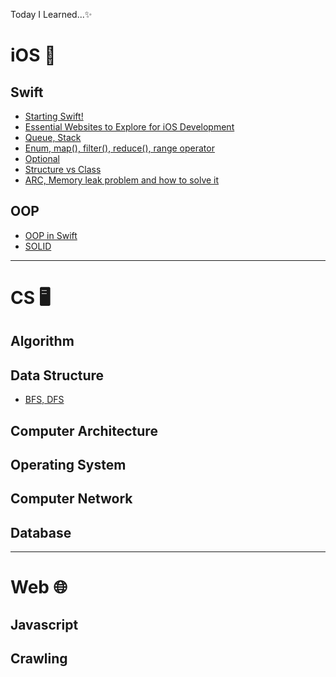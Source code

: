 Today I Learned...✨ 

# iOS 🍎
## Swift
- [Starting Swift!](https://hdaisywd.github.io/appdev/TIL0717/)
- [Essential Websites to Explore for iOS Development](https://hdaisywd.github.io/appdev/TIL07172/)
- [Queue, Stack](https://hdaisywd.github.io/appdev/TIL07173/)
- [Enum, map(), filter(), reduce(), range operator](https://hdaisywd.github.io/appdev/TIL0718/)
- [Optional](https://hdaisywd.github.io/appdev/TIL07182/)
- [Structure vs Class](https://hdaisywd.github.io/appdev/TIL07192/)
- [ARC, Memory leak problem and how to solve it](https://hdaisywd.github.io/appdev/TIL0720/)

## OOP
- [OOP in Swift](https://hdaisywd.github.io/appdev/TIL0719/)
- [SOLID]() 
------------------------------------

# CS 🖥️
## Algorithm


## Data Structure
- [BFS, DFS](https://hdaisywd.github.io/algorithm/bfsdfs/)

## Computer Architecture


## Operating System


## Computer Network 


## Database

------------------------------------

# Web 🌐
## Javascript 

## Crawling
